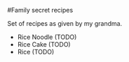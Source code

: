 #Family secret recipes

Set of recipes as given by my grandma.

* Rice Noodle (TODO)
* Rice Cake (TODO)
* Rice (TODO)